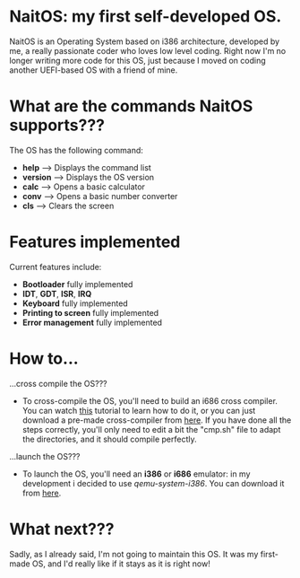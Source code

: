 # NaitOS: my first self-developed OS.

NaitOS is an Operating System based on i386 architecture, developed by me, a really passionate coder who loves low level coding. Right now I'm no longer writing more code for this OS, just because I moved on coding another UEFI-based OS with a friend of mine.

# What are the commands NaitOS supports???

The OS has the following command:
 - **help**    --> Displays the command list
 - **version** --> Displays the OS version
 - **calc**    --> Opens a basic calculator
 - **conv**    --> Opens a basic number converter
 - **cls**     --> Clears the screen

# Features implemented

Current features include:
 - **Bootloader** fully implemented
 - **IDT**, **GDT**, **ISR**, **IRQ**
 - **Keyboard** fully implemented
 - **Printing to screen** fully implemented
 - **Error management** fully implemented

# How to...

...cross compile the OS???
 - To cross-compile the OS, you'll need to build an i686 cross compiler. You can watch [this](https://www.youtube.com/watch?v=TgIdFVOV_0U) tutorial to learn how to do it, or you can just download a pre-made cross-compiler from [here](https://github.com/lordmilko/i686-elf-tools/releases). If you have done all the steps correctly, you'll only need to edit a bit the "cmp.sh" file to adapt the directories, and it should compile perfectly.

...launch the OS???
 - To launch the OS, you'll need an **i386** or **i686** emulator: in my development i decided to use *qemu-system-i386*. You can download it from [here](https://www.qemu.org/download/).

# What next???

Sadly, as I already said, I'm not going to maintain this OS. It was my first-made OS, and I'd really like if it stays as it is right now!
